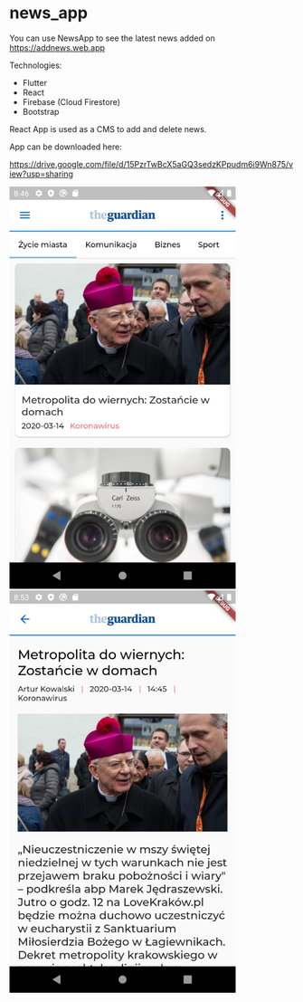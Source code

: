 # news_app

You can use NewsApp to see the latest news added on https://addnews.web.app

Technologies:
- Flutter
- React
- Firebase (Cloud Firestore)
- Bootstrap

React App is used as a CMS to add and delete news.

App can be downloaded here:

https://drive.google.com/file/d/15PzrTwBcX5aGQ3sedzKPpudm6i9Wn875/view?usp=sharing

<img src="https://github.com/Fiiranek/NewsApp/blob/master/look.png" width="400"/>

<img src="https://github.com/Fiiranek/NewsApp/blob/master/news.png" width="400"/>


